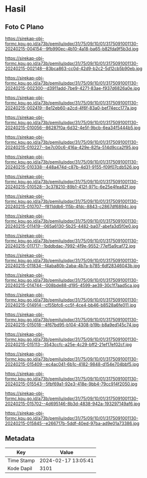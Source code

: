 # Hasil

## Foto C Plano

https://sirekap-obj-formc.kpu.go.id/a73b/pemilu/pdpr/31/75/09/10/01/3175091001130-20240215-004154--9fb990ec-4b10-4a18-ba65-b82fda9f5b3d.jpg

https://sirekap-obj-formc.kpu.go.id/a73b/pemilu/pdpr/31/75/09/10/01/3175091001130-20240215-002148--83bca863-cc0d-42d9-b2c2-5d12cb5b90eb.jpg

https://sirekap-obj-formc.kpu.go.id/a73b/pemilu/pdpr/31/75/09/10/01/3175091001130-20240215-002300--d3911add-7be9-4271-83ae-f937d6826a0e.jpg

https://sirekap-obj-formc.kpu.go.id/a73b/pemilu/pdpr/31/75/09/10/01/3175091001130-20240215-002419--8e12eb60-a2cd-4f6f-83a0-bef74ecc177a.jpg

https://sirekap-obj-formc.kpu.go.id/a73b/pemilu/pdpr/31/75/09/10/01/3175091001130-20240215-010056--86287f0a-6d32-4e5f-9bcb-6ea34f5444b5.jpg

https://sirekap-obj-formc.kpu.go.id/a73b/pemilu/pdpr/31/75/09/10/01/3175091001130-20240215-010227--be7c00c6-416a-429e-82fa-514d9cca2f95.jpg

https://sirekap-obj-formc.kpu.go.id/a73b/pemilu/pdpr/31/75/09/10/01/3175091001130-20240215-010338--448a474d-c87b-4d31-9155-f09f07cdb526.jpg

https://sirekap-obj-formc.kpu.go.id/a73b/pemilu/pdpr/31/75/09/10/01/3175091001130-20240215-010528--3c378210-89b1-412f-971c-6e25e4fea82f.jpg

https://sirekap-obj-formc.kpu.go.id/a73b/pemilu/pdpr/31/75/09/10/01/3175091001130-20240215-010707--f811ddb6-115b-4fdc-8843-c2867df6894c.jpg

https://sirekap-obj-formc.kpu.go.id/a73b/pemilu/pdpr/31/75/09/10/01/3175091001130-20240215-011419--065a6130-5b25-4482-ba07-abefa3d5f0e0.jpg

https://sirekap-obj-formc.kpu.go.id/a73b/pemilu/pdpr/31/75/09/10/01/3175091001130-20240215-011717--1bddbdac-7992-4f9e-9552-77ef5a9caf72.jpg

https://sirekap-obj-formc.kpu.go.id/a73b/pemilu/pdpr/31/75/09/10/01/3175091001130-20240215-011834--f4aba80b-2aba-4b7a-b785-6df28346043b.jpg

https://sirekap-obj-formc.kpu.go.id/a73b/pemilu/pdpr/31/75/09/10/01/3175091001130-20240215-014744--008bde88-d195-4599-ae39-30c1f7aad5ca.jpg

https://sirekap-obj-formc.kpu.go.id/a73b/pemilu/pdpr/31/75/09/10/01/3175091001130-20240215-014914--cf55bfc6-cc5f-4ce4-bb46-b8528a6fe011.jpg

https://sirekap-obj-formc.kpu.go.id/a73b/pemilu/pdpr/31/75/09/10/01/3175091001130-20240215-015018--4f67bd95-b104-4308-b19b-b8a9ed145c74.jpg

https://sirekap-obj-formc.kpu.go.id/a73b/pemilu/pdpr/31/75/09/10/01/3175091001130-20240215-015113--3543ccfc-a25e-4c29-bff2-21ef17ef02cf.jpg

https://sirekap-obj-formc.kpu.go.id/a73b/pemilu/pdpr/31/75/09/10/01/3175091001130-20240215-015409--ec4ac041-6b1c-4182-9848-d154e704bbf5.jpg

https://sirekap-obj-formc.kpu.go.id/a73b/pemilu/pdpr/31/75/09/10/01/3175091001130-20240215-015543--5fbf69a1-92e3-418e-9bb4-79cc914f2050.jpg

https://sirekap-obj-formc.kpu.go.id/a73b/pemilu/pdpr/31/75/09/10/01/3175091001130-20240215-015702--4d695146-8b3d-4838-942a-193297149af6.jpg

https://sirekap-obj-formc.kpu.go.id/a73b/pemilu/pdpr/31/75/09/10/01/3175091001130-20240215-015845--e266717b-5ddf-40ed-97ba-ad9e01a73386.jpg


## Metadata

| Key        | Value               |
| ---------- | ------------------- |
| Time Stamp | 2024-02-17 13:05:41 |
| Kode Dapil | 3101                |




